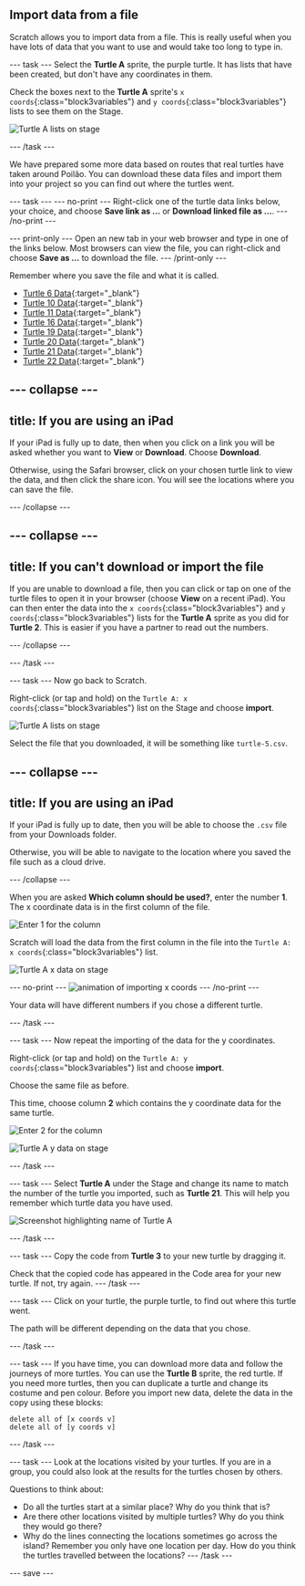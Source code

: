 ## Import data from a file

Scratch allows you to import data from a file. This is really useful when you have lots of data that you want to use and would take too long to type in. 

--- task ---
Select the **Turtle A** sprite, the purple turtle. It has lists that have been created, but don't have any coordinates in them. 

Check the boxes next to the **Turtle A** sprite's `x coords`{:class="block3variables"} and `y coords`{:class="block3variables"} lists to see them on the Stage. 

![Turtle A lists on stage](images/turtle-a-lists-on-stage.png)

--- /task ---

We have prepared some more data based on routes that real turtles have taken around Poilão. You can download these data files and import them into your project so you can find out where the turtles went. 

--- task ---
--- no-print ---
Right-click one of the turtle data links below, your choice, and choose **Save link as ...** or **Download linked file as ...**. 
--- /no-print ---

--- print-only ---
Open an new tab in your web browser and type in one of the links below. Most browsers can view the file, you can right-click and choose **Save as ...** to download the file. 
--- /print-only ---

Remember where you save the file and what it is called. 

+ [Turtle 6 Data](http://rpf.io/turtle-6){:target="_blank"}
+ [Turtle 10 Data](http://rpf.io/turtle-10){:target="_blank"}
+ [Turtle 11 Data](http://rpf.io/turtle-11){:target="_blank"}
+ [Turtle 16 Data](http://rpf.io/turtle-16){:target="_blank"}
+ [Turtle 19 Data](http://rpf.io/turtle-19){:target="_blank"} 
+ [Turtle 20 Data](http://rpf.io/turtle-20){:target="_blank"}
+ [Turtle 21 Data](http://rpf.io/turtle-21){:target="_blank"}
+ [Turtle 22 Data](http://rpf.io/turtle-22){:target="_blank"}


--- collapse ---
---
title: If you are using an iPad
---

If your iPad is fully up to date, then when you click on a link you will be asked whether you want to **View** or **Download**. Choose **Download**. 

Otherwise, using the Safari browser, click on your chosen turtle link to view the data, and then click the share icon. You will see the locations where you can save the file. 

--- /collapse ---

--- collapse ---
---
title: If you can't download or import the file
---

If you are unable to download a file, then you can click or tap on one of the turtle files to open it in your browser (choose **View** on a recent iPad). You can then enter the data into the `x coords`{:class="block3variables"} and `y coords`{:class="block3variables"} lists for the **Turtle A** sprite as you did for **Turtle 2**. This is easier if you have a partner to read out the numbers. 

--- /collapse ---

--- /task ---

--- task ---
Now go back to Scratch. 

Right-click (or tap and hold) on the `Turtle A: x coords`{:class="block3variables"} list on the Stage and choose **import**. 

![Turtle A lists on stage](images/turtle-a-x-import.png)

Select the file that you downloaded, it will be something like `turtle-5.csv`. 

--- collapse ---
---
title: If you are using an iPad
---

If your iPad is fully up to date, then you will be able to choose the `.csv` file from your Downloads folder.

Otherwise, you will be able to navigate to the location where you saved the file such as a cloud drive. 

--- /collapse ---

When you are asked **Which column should be used?**, enter the number **1**. The x coordinate data is in the first column of the file.

![Enter 1 for the column](images/turtle-a-import-x.png)

Scratch will load the data from the first column in the file into the `Turtle A: x coords`{:class="block3variables"} list.

![Turtle A x data on stage](images/turtle-a-x-coords.png)

--- no-print ---
![animation of importing x coords](images/import-x-coords.gif)
--- /no-print ---

Your data will have different numbers if you chose a different turtle. 

--- /task ---

--- task ---
Now repeat the importing of the data for the y coordinates. 

Right-click (or tap and hold) on the `Turtle A: y coords`{:class="block3variables"} list and choose **import**.

Choose the same file as before. 

This time, choose column **2** which contains the y coordinate data for the same turtle. 

![Enter 2 for the column](images/turtle-a-import-y.png)

![Turtle A y data on stage](images/turtle-a-y-coords.png)

--- /task ---

--- task ---
Select **Turtle A** under the Stage and change its name to match the number of the turtle you imported, such as **Turtle 21**. This will help you remember which turtle data you have used.

![Screenshot highlighting name of Turtle A](images/rename-turtle-a.png)

--- /task ---

--- task ---
Copy the code from **Turtle 3** to your new turtle by dragging it. 

Check that the copied code has appeared in the Code area for your new turtle. If not, try again.
--- /task ---

--- task ---
Click on your turtle, the purple turtle, to find out where this turtle went. 

The path will be different depending on the data that you chose. 

--- /task ---

--- task ---
If you have time, you can download more data and follow the journeys of more turtles. You can use the **Turtle B** sprite, the red turtle. If you need more turtles, then you can duplicate a turtle and change its costume and pen colour. Before you import new data, delete the data in the copy using these blocks:

```blocks3
delete all of [x coords v]
delete all of [y coords v]

```

--- /task ---

--- task ---
Look at the locations visited by your turtles. If you are in a group, you could also look at the results for the turtles chosen by others.

Questions to think about:
+ Do all the turtles start at a similar place? Why do you think that is?
+ Are there other locations visited by multiple turtles? Why do you think they would go there?
+ Why do the lines connecting the locations sometimes go across the island? Remember you only have one location per day. How do you think the turtles travelled between the locations?
--- /task ---

--- save ---
